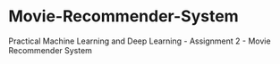 # Movie-Recommender-System
Practical Machine Learning and Deep Learning - Assignment 2 - Movie Recommender System
